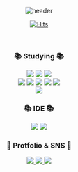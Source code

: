 <div align="center">
	
![header](https://capsule-render.vercel.app/api?type=waving&color=timeGradient&height=150&section=header&text=KIJ&fontSize=60&&animation=fadeIn&fontAlign=80)

<!--
**bdgom73/bdgom73** is a ✨ _special_ ✨ repository because its `README.md` (this file) appears on your GitHub profile.

Here are some ideas to get you started:

- 🔭 I’m currently working on ...
- 🌱 I’m currently learning ...
- 👯 I’m looking to collaborate on ...
- 🤔 I’m looking for help with ...
- 💬 Ask me about ...
- 📫 How to reach me: ...
- 😄 Pronouns: ...
- ⚡ Fun fact: ...
-->

[![Hits](https://hits.seeyoufarm.com/api/count/incr/badge.svg?url=https://github.com/bdgom73)](https://hits.seeyoufarm.com)

<br>


<h3>📚 Studying 📚</h3>

<img src="https://img.shields.io/badge/HTML5-E34F26?style=flat&logo=HTML5&logoColor=white" />
<img src="https://img.shields.io/badge/CSS3-1572B6?style=flat&logo=CSS3&logoColor=white" />
<img src="https://img.shields.io/badge/JavaScript-F7DF1E?style=flat&logo=JavaScript&logoColor=white" />
<br>
<img src="https://img.shields.io/badge/Java-007396?style=flat&logo=Conda-Forge&logoColor=white" />
<img src="https://img.shields.io/badge/Spring-6DB33F?style=flat&logo=Spring&logoColor=white" />
<img src="https://img.shields.io/badge/Node.js-388E3C?style=flat&logo=Node.js&logoColor=white" />
<img src="https://img.shields.io/badge/React-80DEEA?style=flat&logo=React&logoColor=white" />
<img src="https://img.shields.io/badge/Next.js-ffffff?style=flat&logo=Next.js&logoColor=black" />
<br>
<img src="https://img.shields.io/badge/MySQL-4479A1?style=flat&logo=MySQL&logoColor=white" />


<br>


<h3>📚 IDE 📚</h3>


<img src="https://img.shields.io/badge/IntelliJ-ffffff?style=flat&logo=IntelliJ IDEA&logoColor=black" />
<img src="https://img.shields.io/badge/Visual%20Studio%20Code-007ACC?style=flat&logo=VisualStudioCode&logoColor=white" />

<br>


<h3>📄 Protfolio & SNS 📄</h3>


<a href="https://velog.io/@bdgom73">
<img src="https://img.shields.io/badge/Blog-121212?style=flat&logo=velog&logoColor=white" />
</a>
<a href="https://blog.naver.com/bdgom73">
<img src="https://img.shields.io/badge/Blog-3EAF0E?style=flat&logo=naver&logoColor=white"/>
</a>
<a href="https://github.com/bdgom73">
<img src="https://img.shields.io/badge/Github-222222?style=flat&logo=Github&logoColor=white"/>
</a>


</div>
